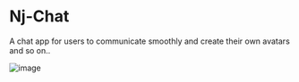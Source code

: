 # Nj-Chat
A chat app for users to communicate smoothly and create their own avatars and so on..

![image](https://github.com/NeerajSharma10/Nj-Chat/assets/62813226/64de0281-807a-46ab-b292-ff1842c0f6d6)

